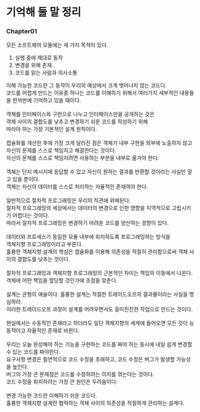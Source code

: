 # 기억해 둘 말 정리
### Chapter01
모든 소프트웨어 모듈에는 세 가지 목적이 있다.
1. 실행 중에 제대로 동작
2. 변경을 위해 존재.
3. 코드를 읽는 사람과 의사소통

이해 가능한 코드란 그 동작이 우리의 예상에서 크게 벗어나지 않는 코드다.<br>
코드를 어렵게 만드는 이유중 하나는 코드를 이해하기 위해서 여러가지 세부적인 내용들을 한꺼번에 기억하고 있을 때이다.<br>
<br>
객체를 인터페이스와 구현으로 나누고 인터페이스만을 공개하는 것은<br>
객체 사이의 결합도를 낮추고 변경하기 쉬운 코드를 작성하기 위해<br>
따라야 하는 가장 기본적인 설계 원칙이다.<br>
<br>
캡슐화를 개선한 후에 가장 크게 달라진 점은 객체가 내부 구현을 외부에 노출하지 않고<br>
자신의 문제를 스스로 책임지고 해결한다는 것이다.<br>
자신의 문제를 스스로 책임지려면 사용하는 부분을 내부로 옮겨야 한다.<br>
<br>
객체는 단지 메시지에 응답할 수 있고 자신이 원하는 결과를 반환할 것이라는 사실만 알고 있을 뿐이다.<br>
객체는 자신의 데이터를 스스로 처리하는 자율적인 존재여야 한다.<br>
<br>
일반적으로 절차적 프로그래밍은 우리의 직관에 위배된다.<br>
절차적 프로그래밍의 세상에서는 데이터의 변경으로 인한 영향을 지역적으로 고립시키기 어렵다는 것이다.<br>
따라서 절차적 프로그래밍은 변경하기 어려운 코드를 양산하는 경향이 있다.<br>
<br>
데이터와 프로세스가 동일한 모듈 내부에 위치하도록 프로그래밍하는 방식을<br>
객체지향 프로그래밍이라고 부른다.<br>
훌륭한 객체지향 설계의 핵심은 캡슐화를 이용해 의존성을 적절히 관리함으로써 객체 사이의 결합도를 낮추는 것이다.<br>
<br>
절차적 프로그래밍과 객체지향 프로그래밍의 근본적인 차이는 책임의 이동에서 나온다.<br>
객체에 어떤 책임을 할당할 것인가에 초점을 맞춘다.<br>
<br>
설계는 균형의 예술이다. 훌륭한 설계는 적절한 트레이드오프의 결과물이라는 사실을 명심하라.<br>
이러한 트레이드오프 과정이 설계를 어려우면서도 흥미진진한 작업으로 만드는 것이다.<br>
<br>
현실에서는 수동적인 존재라고 하더라도 일단 객체지향의 세계에 들어오면 모든 것이 능동적이고 자율적인 존재로 바뀐다.<br>
<br>
우리는 오늘 완성해야 하는 기능을 구현하는 코드를 짜야 하는 동시에 내일 쉽게 변경할 수 있는 코드를 짜야한다.<br>
요구사항 변경은 필연적으로 코드 수정을 초래하고, 코드 수정은 버그가 발생할 가능성을 높인다.<br>
버그의 가장 큰 문제점은 코드를 수정하려는 의지를 꺾는다는 것이다.<br>
코드 수정을 회피하려는 가장 큰 원인은 두려움이다.<br>
<br>
변경 가능한 코드란 이해하기 쉬운 코드다.<br>
훌륭한 객체지향 설계란 협력하는 객체 사이의 의존성을 적절하게 관리하는 설계다.<br>




